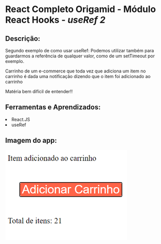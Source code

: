 # React Completo Origamid - Módulo React Hooks - <i>useRef 2</i>
## Descrição:
<p> Segundo exemplo de como usar useRef: 
Podemos utilizar também para guardarmos a referência de qualquer valor, como de um setTimeout por exemplo.
</p>
<p> Carrinho de um e-commerce que toda vez que adiciona um item no carrinho é dada uma notificação dizendo que o item foi adicionado ao carrinho</p>

<p>Matéria bem difícil de entender!!</p>


## Ferramentas e Aprendizados:
<li>React.JS </li>
<li>useRef</li>



## Imagem do app:

<img src="./img.png"/>





